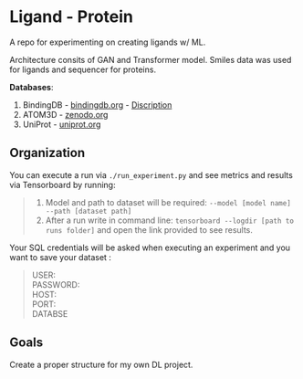 # Ligand - Protein 
A repo for experimenting on creating ligands w/ ML.

Architecture consits of GAN and Transformer model. Smiles data was used for ligands and sequencer for proteins. 

**Databases**:

1. BindingDB - [bindingdb.org](https://www.bindingdb.org/rwd/bind/chemsearch/marvin/Download.jsp) - [Discription](https://www.bindingdb.org/bind/chemsearch/marvin/BindingDB-SDfile-Specification.pdf)
2. ATOM3D - [zenodo.org](https://zenodo.org/record/4914718#.Y7_vRafMKV6)
3. UniProt - [uniprot.org](https://www.uniprot.org/help/downloads#embeddings)


<h2> Organization </h2>

You can execute a run via `./run_experiment.py` and see metrics and results via Tensorboard by running:

> 1. Model and path to dataset will be required:  `--model [model name] --path [dataset path]` <br>
> 2. After a run write in command line:
`tensorboard --logdir [path to runs folder]` and open the link provided to see results.

Your SQL credentials will be asked when executing an experiment and you want to save your dataset :

> USER: <br>
> PASSWORD: <br>
> HOST: <br>
> PORT: <br>
> DATABSE

<h2> Goals </h2>
Create a proper structure for my own DL project.
